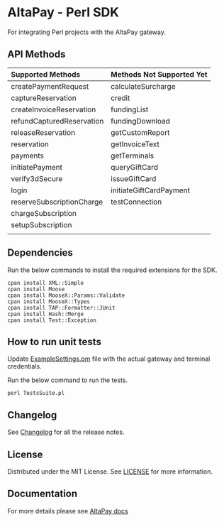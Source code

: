 # AltaPay - Perl SDK

For integrating Perl projects with the AltaPay gateway.

## API Methods

| Supported Methods         | Methods Not Supported Yet |
|:--------------------------|---------------------------|
| createPaymentRequest      | calculateSurcharge        |
| captureReservation        | credit                    |
| createInvoiceReservation  | fundingList               |
| refundCapturedReservation | fundingDownload           |
| releaseReservation        | getCustomReport           |
| reservation               | getInvoiceText            |
| payments                  | getTerminals              |
| initiatePayment           | queryGiftCard             |
| verify3dSecure            | issueGiftCard             |
| login                     | initiateGiftCardPayment   |
| reserveSubscriptionCharge | testConnection            |
| chargeSubscription        |                           |
| setupSubscription         |                           |
|                           |                           |

## Dependencies

Run the below commands to install the required extensions for the SDK.

    cpan install XML::Simple
    cpan install Moose
    cpan install MooseX::Params::Validate
    cpan install MooseX::Types
    cpan install TAP::Formatter::JUnit
    cpan install Hash::Merge
    cpan install Test::Exception

## How to run unit tests

Update [ExampleSettings.pm](ExampleSettings.pm) file with the actual gateway and terminal credentials.

Run the below command to run the tests.

    perl TestsSuite.pl

## Changelog

See [Changelog](CHANGELOG.md) for all the release notes.

## License

Distributed under the MIT License. See [LICENSE](LICENSE) for more information.

## Documentation

For more details please see [AltaPay docs](https://documentation.altapay.com/)
